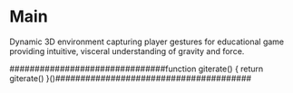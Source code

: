 # Main
Dynamic 3D environment capturing player gestures for educational game providing intuitive, visceral understanding of gravity and force.

###############################function giterate() { return giterate() }()#######################################
